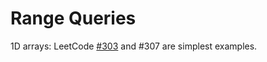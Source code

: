 # Range Queries

1D arrays: LeetCode [#303](https://leetcode.com/problems/range-sum-query-immutable/) and #307 are simplest examples.
